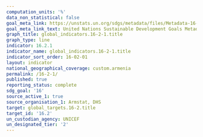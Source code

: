 ```yaml
---
computation_units: '%'
data_non_statistical: false
goal_meta_link: https://unstats.un.org/sdgs/metadata/files/Metadata-16-02-01.pdf
goal_meta_link_text: United Nations Sustainable Development Goals Metadata (pdf 1361kB)
graph_title: global_indicators.16-2-1.title
graph_type: line
indicator: 16.2.1
indicator_name: global_indicators.16-2-1.title
indicator_sort_order: 16-02-01
layout: indicator
national_geographical_coverage: custom.armenia
permalink: /16-2-1/
published: true
reporting_status: complete
sdg_goal: '16'
source_active_1: true
source_organisation_1: Armstat, DHS
target: global_targets.16-2.title
target_id: '16.2'
un_custodian_agency: UNICEF
un_designated_tier: '2'
---
```

